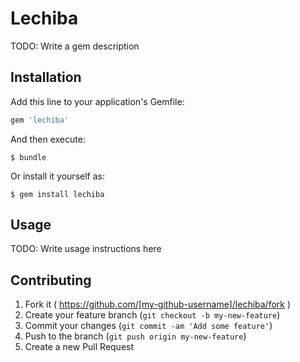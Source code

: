 # Lechiba

TODO: Write a gem description

## Installation

Add this line to your application's Gemfile:

```ruby
gem 'lechiba'
```

And then execute:

    $ bundle

Or install it yourself as:

    $ gem install lechiba

## Usage

TODO: Write usage instructions here

## Contributing

1. Fork it ( https://github.com/[my-github-username]/lechiba/fork )
2. Create your feature branch (`git checkout -b my-new-feature`)
3. Commit your changes (`git commit -am 'Add some feature'`)
4. Push to the branch (`git push origin my-new-feature`)
5. Create a new Pull Request
